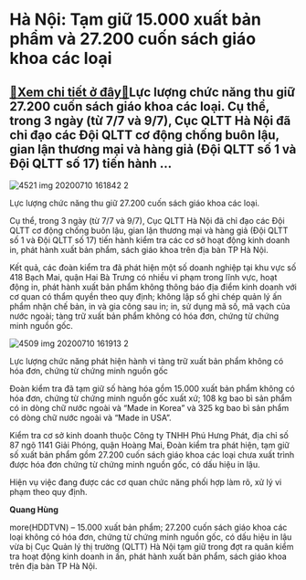 Hà Nội: Tạm giữ 15.000 xuất bản phẩm và 27.200 cuốn sách giáo khoa các loại
===========================================================================

[:gift:Xem chi tiết ở đây:gift:](https://hddtvn.com/ha-noi-tam-giu-15-000-xuat-ban-pham-va-27-200-cuon-sach-giao-khoa-cac-loai/)Lực lượng chức năng thu giữ 27.200 cuốn sách giáo khoa các loại. Cụ thể, trong 3 ngày (từ 7/7 và 9/7), Cục QLTT Hà Nội đã chỉ đạo các Đội QLTT cơ động chống buôn lậu, gian lận thương mại và hàng giả (Đội QLTT số 1 và Đội QLTT số 17) tiến hành …
----------------------------------------------------------------------------------------------------------------------------------------------------------------------------------------------------------------------------------------------------





![4521 img 20200710 161842 2](https://cmsbhq.haiquanonline.com.vn/stores/news_dataimages/hungdq/072020/11/09/in_article/4521_IMG_20200710_161842_2.jpg?rt=20200711130412 "undefined")


Lực lượng chức năng thu giữ 27.200 cuốn sách giáo khoa các loại.



Cụ thể, trong 3 ngày (từ 7/7 và 9/7), Cục QLTT Hà Nội đã chỉ đạo các Đội QLTT cơ động chống buôn lậu, gian lận thương mại và hàng giả (Đội QLTT số 1 và Đội QLTT số 17) tiến hành kiểm tra các cơ sở hoạt động kinh doanh in, phát hành xuất bản phẩm, sách giáo khoa trên địa bàn TP Hà Nội.


Kết quả, các đoàn kiểm tra đã phát hiện một số doanh nghiệp tại khu vực số 418 Bạch Mai, quận Hai Bà Trưng có nhiều vi phạm trong lĩnh vực, hoạt động in, phát hành xuất bản phẩm không thông báo địa điểm kinh doanh với cơ quan có thẩm quyền theo quy định; không lập sổ ghi chép quản lý ấn phẩm nhận chế bản, in và gia công sau in; in, sử dụng mã số, mã vạch của nước ngoài; tàng trữ xuất bản phẩm không có hóa đơn, chứng từ chứng minh nguồn gốc.





![4509 img 20200710 161913 2](https://cmsbhq.haiquanonline.com.vn/stores/news_dataimages/hungdq/072020/11/09/in_article/4509_IMG_20200710_161913_2.jpg?rt=20200711130412 "undefined")


Lực lượng chức năng phát hiện hành vi tàng trữ xuất bản phẩm không có hóa đơn, chứng từ chứng minh nguồn gốc



Đoàn kiểm tra đã tạm giữ số hàng hóa gồm 15.000 xuất bản phẩm không có hóa đơn, chứng từ chứng minh nguồn gốc xuất xứ; 108 kg bao bì sản phẩm có in dòng chữ nước ngoài và “Made in Korea” và 325 kg bao bì sản phẩm có dòng chữ nước ngoài và “Made in USA”.


Kiểm tra cơ sở kinh doanh thuộc Công ty TNHH Phú Hưng Phát, địa chỉ số 87 ngõ 1141 Giải Phóng, quận Hoàng Mai, Đoàn kiểm tra phát hiện, tạm giữ số xuất bản phẩm gồm 27.200 cuốn sách giáo khoa các loại chưa xuất trình được hóa đơn chứng từ chứng minh nguồn gốc, có dấu hiệu in lậu. 


Hiện vụ việc đang được các cơ quan chức năng phối hợp làm rõ, xử lý vi phạm theo quy định.




**Quang Hùng**



more(HDDTVN) – 15.000 xuất bản phẩm; 27.200 cuốn sách giáo khoa các loại không có hóa đơn, chứng từ chứng minh nguồn gốc, có dấu hiệu in lậu vừa bị Cục Quản lý thị trường (QLTT) Hà Nội tạm giữ trong đợt ra quân kiểm tra hoạt động kinh doanh in ấn, phát hành xuất bản phẩm, sách giáo khoa trên địa bàn TP Hà Nội.

